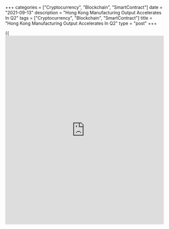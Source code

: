 +++
categories = ["Cryptocurrency", "Blockchain", "SmartContract"]
date = "2021-09-13"
description = "Hong Kong Manufacturing Output Accelerates In Q2"
tags = ["Cryptocurrency", "Blockchain", "SmartContract"]
title = "Hong Kong Manufacturing Output Accelerates In Q2"
type = "post"
+++

{{<iframe id="large-banner" src="https://www.bounty.group/#slide=26.0" width="100%" height="600" scrolling="no" style="border: 0px solid rgb(216, 221, 230); border-radius: 3px;">}}

Hong Kong's manufacturing output accelerated in the second quarter, the
provisional results of the Census and Statistics Department showed
Monday.

Manufacturing output grew 5.6 percent year-on-year in the second
quarter, following a 2.6 percent increase a quarter ago.

The producer price inflation rose to 2.7 percent from 1.9 percent in the
previous quarter.

On a quarterly basis, manufacturing output gained 1.9 percent in the
second quarter.

Data showed that production for sewerage, waste management and
remediation activities remained unchanged at 1.6 percent annually in the
second quarter. At the same time, producer prices surged 4.7 percent
after a 1.2 percent rise a quarter ago.

For comments and feedback [contact](https://www.playgroundfx.com/contact/): editorial@rtt[news](https://www.letsplayfx.com/blog/forex-news-website/).com

[Economic News][1]

 **What parts of the world are seeing the best (and worst) economic
performances lately? Click[here][2] to check out our [Econ Scorecard][2]
and find out! See up-to-the-moment [ranking](https://www.playgroundfx.com/blog/crypto-exchange-ranking/)s for the best and worst
performers in [GDP][3], [unemployment rate][4], [inflation][5] and much
more.**

   1. www.rtt[news](https://www.letsplayfx.com/blog/forex-news-website/).com/Content/EconomicNews.aspx
   2. www.rtt[news](https://www.letsplayfx.com/blog/forex-news-website/).com/economic-scorecard/world-rank/unemployment-rate/highest-performance.aspx
   3. www.rtt[news](https://www.letsplayfx.com/blog/forex-news-website/).com/economic-scorecard/world-rank/GDP/highest-performance.aspx
   4. www.rtt[news](https://www.letsplayfx.com/blog/forex-news-website/).com/economic-scorecard/world-rank/unemployment-rate/lowest-performance.aspx
   5. www.rtt[news](https://www.letsplayfx.com/blog/forex-news-website/).com/economic-scorecard/world-rank/CPI/highest-performance.aspx